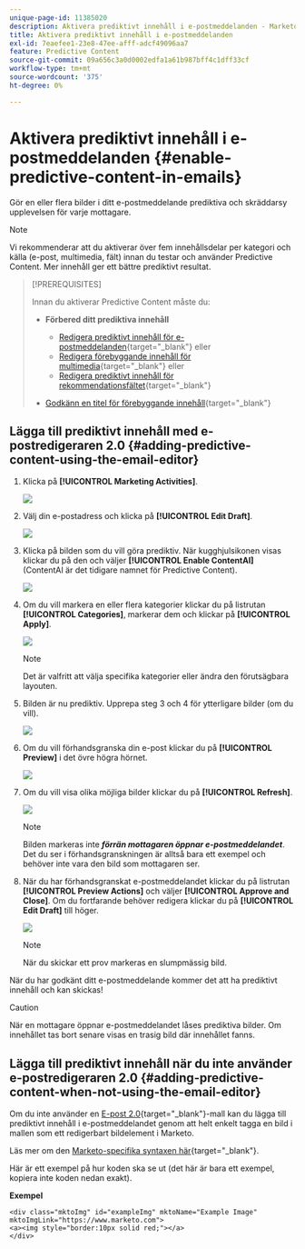 ```yaml
---
unique-page-id: 11385020
description: Aktivera prediktivt innehåll i e-postmeddelanden - Marketo Docs - produktdokumentation
title: Aktivera prediktivt innehåll i e-postmeddelanden
exl-id: 7eaefee1-23e8-47ee-afff-adcf49096aa7
feature: Predictive Content
source-git-commit: 09a656c3a0d0002edfa1a61b987bff4c1dff33cf
workflow-type: tm+mt
source-wordcount: '375'
ht-degree: 0%

---
```


# Aktivera prediktivt innehåll i e-postmeddelanden {#enable-predictive-content-in-emails}

Gör en eller flera bilder i ditt e-postmeddelande prediktiva och skräddarsy upplevelsen för varje mottagare.

>[!NOTE]
>
>Vi rekommenderar att du aktiverar över fem innehållsdelar per kategori och källa (e-post, multimedia, fält) innan du testar och använder Predictive Content. Mer innehåll ger ett bättre prediktivt resultat.

>[!PREREQUISITES]
>
>Innan du aktiverar Predictive Content måste du:
>
>* **Förbered ditt prediktiva innehåll**
>
>   * [Redigera prediktivt innehåll för e-postmeddelanden](/help/marketo/product-docs/predictive-content/working-with-predictive-content/edit-predictive-content-for-emails.md){target="_blank"} eller
>   * [Redigera förebyggande innehåll för multimedia](/help/marketo/product-docs/predictive-content/working-with-predictive-content/edit-predictive-content-for-rich-media.md){target="_blank"} eller
>   * [Redigera prediktivt innehåll för rekommendationsfältet](/help/marketo/product-docs/predictive-content/working-with-predictive-content/edit-predictive-content-for-the-recommendation-bar.md){target="_blank"}
>
>* [Godkänn en titel för förebyggande innehåll](/help/marketo/product-docs/predictive-content/working-with-all-content/approve-a-title-for-predictive-content.md){target="_blank"}

## Lägga till prediktivt innehåll med e-postredigeraren 2.0 {#adding-predictive-content-using-the-email-editor}

1. Klicka på **[!UICONTROL Marketing Activities]**.

   ![](assets/one.png)

1. Välj din e-postadress och klicka på **[!UICONTROL Edit Draft]**.

   ![](assets/two.png)

1. Klicka på bilden som du vill göra prediktiv. När kugghjulsikonen visas klickar du på den och väljer **[!UICONTROL Enable ContentAI]** (ContentAI är det tidigare namnet för Predictive Content).

   ![](assets/three.png)

1. Om du vill markera en eller flera kategorier klickar du på listrutan **[!UICONTROL Categories]**, markerar dem och klickar på **[!UICONTROL Apply]**.

   ![](assets/four.png)

   >[!NOTE]
   >
   >Det är valfritt att välja specifika kategorier eller ändra den förutsägbara layouten.

1. Bilden är nu prediktiv. Upprepa steg 3 och 4 för ytterligare bilder (om du vill).

   ![](assets/five.png)

1. Om du vill förhandsgranska din e-post klickar du på **[!UICONTROL Preview]** i det övre högra hörnet.

   ![](assets/six.png)

1. Om du vill visa olika möjliga bilder klickar du på **[!UICONTROL Refresh]**.

   ![](assets/seven.png)

   >[!NOTE]
   >
   >Bilden markeras inte **_förrän mottagaren öppnar e-postmeddelandet_**. Det du ser i förhandsgranskningen är alltså bara ett exempel och behöver inte vara den bild som mottagaren ser.

1. När du har förhandsgranskat e-postmeddelandet klickar du på listrutan **[!UICONTROL Preview Actions]** och väljer **[!UICONTROL Approve and Close]**. Om du fortfarande behöver redigera klickar du på **[!UICONTROL Edit Draft]** till höger.

   ![](assets/eight.png)

   >[!NOTE]
   >
   >När du skickar ett prov markeras en slumpmässig bild.

När du har godkänt ditt e-postmeddelande kommer det att ha prediktivt innehåll och kan skickas!

>[!CAUTION]
>
>När en mottagare öppnar e-postmeddelandet låses prediktiva bilder. Om innehållet tas bort senare visas en trasig bild där innehållet fanns.

## Lägga till prediktivt innehåll när du inte använder e-postredigeraren 2.0 {#adding-predictive-content-when-not-using-the-email-editor}

Om du inte använder en [E-post 2.0](/help/marketo/product-docs/email-marketing/general/email-editor-2/email-editor-v2-0-overview.md){target="_blank"}-mall kan du lägga till prediktivt innehåll i e-postmeddelandet genom att helt enkelt tagga en bild i mallen som ett redigerbart bildelement i Marketo.

Läs mer om den [Marketo-specifika syntaxen här](/help/marketo/product-docs/email-marketing/general/email-editor-2/email-template-syntax.md#elements){target="_blank"}.

Här är ett exempel på hur koden ska se ut (det här är bara ett exempel, kopiera inte koden nedan exakt).

**Exempel**

```example
<div class="mktoImg" id="exampleImg" mktoName="Example Image" mktoImgLink="https://www.marketo.com">
<a><img style="border:10px solid red;"></a>
</div>
```
